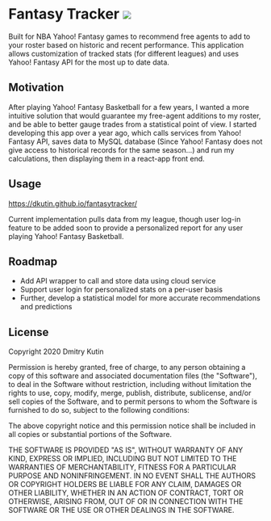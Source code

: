 # Fantasy Tracker   ![](https://github.com/dkutin/fantasytracker/workflows/Deployment/badge.svg)
Built for NBA Yahoo! Fantasy games to recommend free agents to add to your roster based on historic and recent performance. This application allows customization of tracked stats (for different leagues) and uses Yahoo! Fantasy API for the most up to date data. 

## Motivation
After playing Yahoo! Fantasy Basketball for a few years, I wanted a more intuitive solution that would guarantee my free-agent additions to my roster, and be able to better gauge trades from a statistical point of view. I started developing this app over a year ago, which calls services from Yahoo! Fantasy API, saves data to MySQL database (Since Yahoo! Fantasy does not give access to historical records for the same season...) and run my calculations, then displaying them in a react-app front end. 

## Usage
https://dkutin.github.io/fantasytracker/

Current implementation pulls data from my league, though user log-in feature to be added soon to provide a personalized report for any user playing Yahoo! Fantasy Basketball. 

## Roadmap
- Add API wrapper to call and store data using cloud service
- Support user login for personalized stats on a per-user basis
- Further, develop a statistical model for more accurate recommendations and predictions

## License 

Copyright 2020 Dmitry Kutin

Permission is hereby granted, free of charge, to any person obtaining a copy of this software and associated documentation files (the "Software"), to deal in the Software without restriction, including without limitation the rights to use, copy, modify, merge, publish, distribute, sublicense, and/or sell copies of the Software, and to permit persons to whom the Software is furnished to do so, subject to the following conditions:

The above copyright notice and this permission notice shall be included in all copies or substantial portions of the Software.

THE SOFTWARE IS PROVIDED "AS IS", WITHOUT WARRANTY OF ANY KIND, EXPRESS OR IMPLIED, INCLUDING BUT NOT LIMITED TO THE WARRANTIES OF MERCHANTABILITY, FITNESS FOR A PARTICULAR PURPOSE AND NONINFRINGEMENT. IN NO EVENT SHALL THE AUTHORS OR COPYRIGHT HOLDERS BE LIABLE FOR ANY CLAIM, DAMAGES OR OTHER LIABILITY, WHETHER IN AN ACTION OF CONTRACT, TORT OR OTHERWISE, ARISING FROM, OUT OF OR IN CONNECTION WITH THE SOFTWARE OR THE USE OR OTHER DEALINGS IN THE SOFTWARE.
